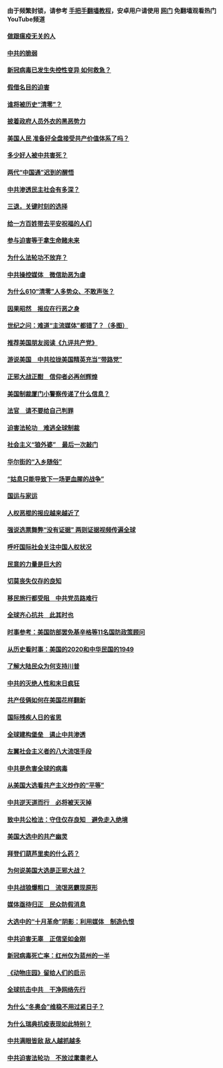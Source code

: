 #### 由于频繁封锁，请参考 [手把手翻墙教程](https://github.com/gfw-breaker/guides/wiki/)，安卓用户请使用 [网门](https://github.com/gfw-breaker/nogfw/blob/master/dl.md?t=01071500) 免翻墙观看热门YouTube频道 

#### [做跟瘟疫无关的人](../pages/251/418171.md?t=01071500) 

#### [中共的脆弱](../pages/251/418196.md?t=01071500) 

#### [新冠病毒已发生失控性变异 如何救急？](../pages/251/418032.md?t=01071500) 

#### [假借名目的迫害](../pages/251/418055.md?t=01071500) 

#### [谁将被历史“清零”？](../pages/251/417485.md?t=01071500) 

#### [披着政府人员外衣的黑恶势力](../pages/251/417442.md?t=01071500) 

#### [美国人民 准备好全盘接受共产价值体系了吗？](../pages/251/417491.md?t=01071500) 

#### [多少好人被中共害死？](../pages/251/417144.md?t=01071500) 

#### [两代“中国通”迟到的醒悟](../pages/251/417064.md?t=01071500) 

#### [中共渗透民主社会有多深？](../pages/251/417063.md?t=01071500) 

#### [三退，关键时刻的选择](../pages/251/416969.md?t=01071500) 

#### [给一方百姓带去平安祝福的人们](../pages/251/416941.md?t=01071500) 

#### [参与迫害等于拿生命赌未来](../pages/251/416856.md?t=01071500) 

#### [为什么法轮功不放弃？](../pages/251/416864.md?t=01071500) 

#### [中共操控媒体　微信助恶为虐](../pages/251/416724.md?t=01071500) 

#### [为什么610“清零”人多势众、不敢声张？](../pages/251/416632.md?t=01071500) 

#### [因果昭然　报应在行恶之身](../pages/251/416582.md?t=01071500) 

#### [世纪之问：难道“主流媒体”都错了？（多图）](../pages/251/416571.md?t=01071500) 

#### [推荐美国朋友阅读《九评共产党》](../pages/251/416510.md?t=01071500) 

#### [游说美国　中共拉拢美国精英充当“带路党”](../pages/251/416529.md?t=01071500) 

#### [正邪大战正酣　信仰者必再创辉煌](../pages/251/416433.md?t=01071500) 

#### [美国制裁厦门小警察传递了什么信息？](../pages/251/416432.md?t=01071500) 

#### [法官　请不要给自己判罪](../pages/251/416379.md?t=01071500) 

#### [迫害法轮功　难逃全球制裁](../pages/251/416380.md?t=01071500) 

#### [社会主义“狼外婆”　最后一次敲门](../pages/251/416394.md?t=01071500) 

#### [华尔街的“入乡随俗”](../pages/251/416395.md?t=01071500) 

#### [“姑息只能导致下一场更血腥的战争”](../pages/251/416223.md?t=01071500) 

#### [国运与家运](../pages/251/416224.md?t=01071500) 

#### [人权恶棍的报应越来越近了](../pages/251/416276.md?t=01071500) 

#### [强说选票舞弊“没有证据” 两则证据视频传遍全球](../pages/251/416227.md?t=01071500) 

#### [呼吁国际社会关注中国人权状况](../pages/251/416135.md?t=01071500) 

#### [民意的力量是巨大的](../pages/251/416222.md?t=01071500) 

#### [切莫丧失仅存的良知](../pages/251/416134.md?t=01071500) 

#### [移民旅行都受阻　中共党员路难行](../pages/251/416033.md?t=01071500) 

#### [全球齐心抗共　此其时也](../pages/251/415989.md?t=01071500) 

#### [时事参考：美国防部罢免基辛格等11名国防政策顾问](../pages/251/415970.md?t=01071500) 

#### [从历史看时事：美国的2020和中华民国的1949](../pages/251/415949.md?t=01071500) 

#### [了解大陆民众为何支持川普](../pages/251/415950.md?t=01071500) 

#### [中共的灭绝人性和末日疯狂](../pages/251/415944.md?t=01071500) 

#### [共产伎俩如何在美国花样翻新](../pages/251/415908.md?t=01071500) 

#### [国际残疾人日的省思](../pages/251/415849.md?t=01071500) 

#### [全球建构堡垒　遏止中共渗透](../pages/251/415850.md?t=01071500) 

#### [左翼社会主义者的八大流氓手段](../pages/251/415802.md?t=01071500) 

#### [中共是危害全球的病毒](../pages/251/415569.md?t=01071500) 

#### [从美国大选看共产主义炒作的“平等”](../pages/251/415654.md?t=01071500) 

#### [中共逆天道而行　必将被天灭掉](../pages/251/415626.md?t=01071500) 

#### [致中共公检法：守住仅存良知　避免走入绝境](../pages/251/415627.md?t=01071500) 

#### [美国大选中的共产幽灵](../pages/251/415618.md?t=01071500) 

#### [拜登们葫芦里卖的什么药？](../pages/251/415531.md?t=01071500) 

#### [为何说美国大选是正邪大战？](../pages/251/415530.md?t=01071500) 

#### [中共战狼爆粗口　流氓恶霸现原形](../pages/251/415426.md?t=01071500) 

#### [媒体亟待归正　民众防假消息](../pages/251/415402.md?t=01071500) 

#### [大选中的“十月革命”阴影：利用媒体　制造仇恨](../pages/251/415334.md?t=01071500) 

#### [中共迫害无辜　正信坚如金刚](../pages/251/415307.md?t=01071500) 

#### [新冠病毒死亡率：红州仅为蓝州的一半](../pages/251/415164.md?t=01071500) 

#### [《动物庄园》留给人们的启示](../pages/251/415178.md?t=01071500) 

#### [全球抗击中共　干净网络先行](../pages/251/415096.md?t=01071500) 

#### [为什么“冬奥会”维稳不用过紧日子？](../pages/251/414949.md?t=01071500) 

#### [为什么瑞典抗疫表现如此特别？](../pages/251/414950.md?t=01071500) 

#### [中共满眼皆敌 敌人越抓越多](../pages/251/415053.md?t=01071500) 

#### [中共迫害法轮功　不放过耄耋老人](../pages/251/414994.md?t=01071500) 

